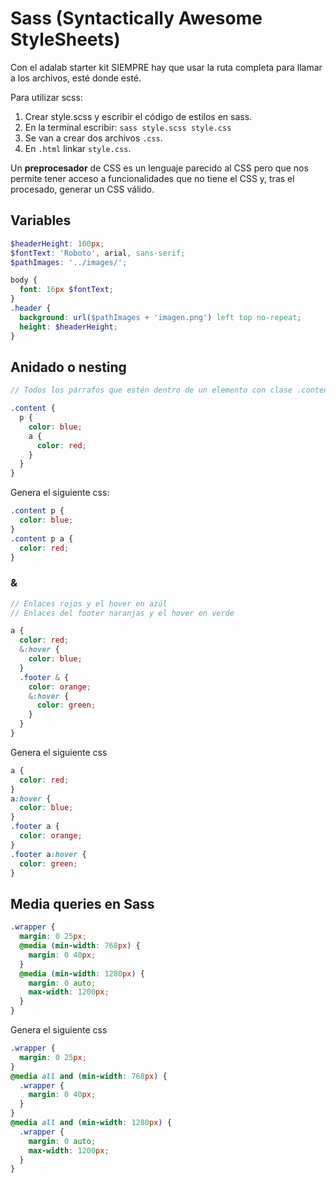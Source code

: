 # Sass (Syntactically Awesome StyleSheets)

Con el adalab starter kit SIEMPRE hay que usar la ruta completa para llamar a los archivos, esté donde esté.


Para utilizar scss:
1. Crear style.scss y escribir el código de estilos en sass.
2. En la terminal escribir: `sass style.scss style.css`
3. Se van a crear dos archivos `.css`.
4. En `.html` linkar `style.css`.


Un **preprocesador** de CSS es un lenguaje parecido al CSS pero que nos permite tener acceso a funcionalidades que no tiene el CSS y, tras el procesado, generar un CSS válido.

## Variables

```scss
$headerHeight: 100px;
$fontText: 'Roboto', arial, sans-serif;
$pathImages: '../images/';

body {
  font: 16px $fontText;
}
.header {
  background: url($pathImages + 'imagen.png') left top no-repeat;
  height: $headerHeight;
}
```

## Anidado o nesting


```scss
// Todos los párrafos que estén dentro de un elemento con clase .content van a ser de color azul y, si llevan enlace, este se mostrará en rojo:

.content {
  p {
    color: blue;
    a {
      color: red;
    }
  }
}
```

Genera el siguiente css:

```css
.content p {
  color: blue;
}
.content p a {
  color: red;
}
```

### &

```scss
// Enlaces rojos y el hover en azúl
// Enlaces del footer naranjas y el hover en verde

a {
  color: red;
  &:hover {
    color: blue;
  }
  .footer & {
    color: orange;
    &:hover {
      color: green;
    }
  }
}
```

Genera el siguiente css

```css
a {
  color: red;
}
a:hover {
  color: blue;
}
.footer a {
  color: orange;
}
.footer a:hover {
  color: green;
}
```

## Media queries en Sass

```scss
.wrapper {
  margin: 0 25px;
  @media (min-width: 768px) {
    margin: 0 40px;
  }
  @media (min-width: 1280px) {
    margin: 0 auto;
    max-width: 1200px;
  }
}
```

Genera el siguiente css

```css
.wrapper {
  margin: 0 25px;
}
@media all and (min-width: 768px) {
  .wrapper {
    margin: 0 40px;
  }
}
@media all and (min-width: 1280px) {
  .wrapper {
    margin: 0 auto;
    max-width: 1200px;
  }
}
```